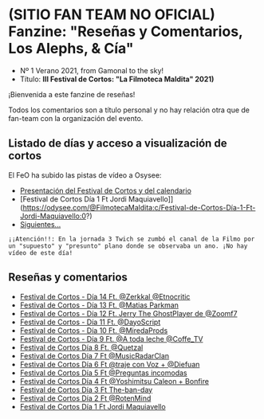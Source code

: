 # (SITIO FAN TEAM NO OFICIAL) Fanzine: "Reseñas y Comentarios, Los Alephs, & Cía"

 - Nº 1 Verano 2021, from Gamonal to the sky!
 - Título: **III Festival de Cortos: "La Filmoteca Maldita" 2021)**

¡Bienvenida a este fanzine de reseñas! 

Todos los comentarios son a título personal y no hay relación otra que de fan-team con la organización del evento.

## Listado de días y acceso a visualización de cortos

El FeO ha subido las pistas de vídeo a Osysee:

- [Presentación del Festival de Cortos y del calendario](https://odysee.com/@FilmotecaMaldita:c/presentaci%C3%B3n-del-festival-de-cortos-y:4)
- [Festival de Cortos Día 1 Ft Jordi Maquiavello]](https://odysee.com/@FilmotecaMaldita:c/Festival-de-Cortos-Día-1-Ft-Jordi-Maquiavello:0?)
- [Siguientes...](https://odysee.com/$/search?q=FilmotecaMaldita%2C%20Festiva%20de%20Cortos) 

`
¡¡Atención!!: En la jornada 3 Twich se zumbó el canal de la Filmo por un "supuesto" y "presunto" plano donde se observaba un ano. ¡No hay vídeo de este día!
`

## Reseñas y comentarios
- [Festival de Cortos - Día 14 Ft. @Zerkkal @Etnocritic](./dia14.md)
- [Festival de Cortos - Día 13 Ft. @Matias Parkman](./dia13.md)
- [Festival de Cortos - Día 12 Ft. Jerry The GhostPlayer de @Zoomf7](./dia12.md)
- [Festival de Cortos - Día 11 Ft. @DayoScript](./dia11.md)
- [Festival de Cortos - Día 10 Ft. @MiredaProds](./dia10.md)
- [Festival de Cortos - Día 9 Ft. @A toda leche @Coffe_TV](./dia9.md)
- [Festival de Cortos Día 8 Ft. @Quetzal](./dia8.md)
- [Festival de Cortos Día 7 Ft @MusicRadarClan](./dia7.md)
- [Festival de Cortos Día 6 Ft @traje con Voz + @Diefuan](./dia6.md)
- [Festival de Cortos Día 5 Ft @Preguntas incomodas](./dia5.md)
- [Festival de Cortos Día 4 Ft @Yoshimitsu Caleon + Bonfire](./dia4.md)
- [Festival de Cortos Día 3 Ft The-ban-day](./dia3.md)
- [Festival de Cortos Día 2 Ft @RotenMind](./dia2.md)
- [Festival de Cortos Día 1 Ft Jordi Maquiavello](./dia1.md)
